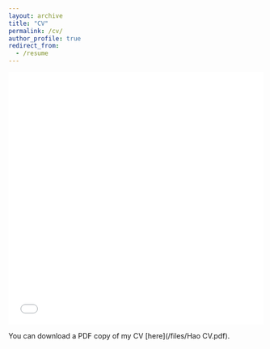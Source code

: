 ```yaml
---
layout: archive
title: "CV"
permalink: /cv/
author_profile: true
redirect_from:
  - /resume
---
```


<iframe src="/files/Hao CV.pdf" width="100%" height="500" frameborder="no" border="0" marginwidth="0" marginheight="0"></iframe>

You can download a PDF copy of my CV [here](/files/Hao CV.pdf).

